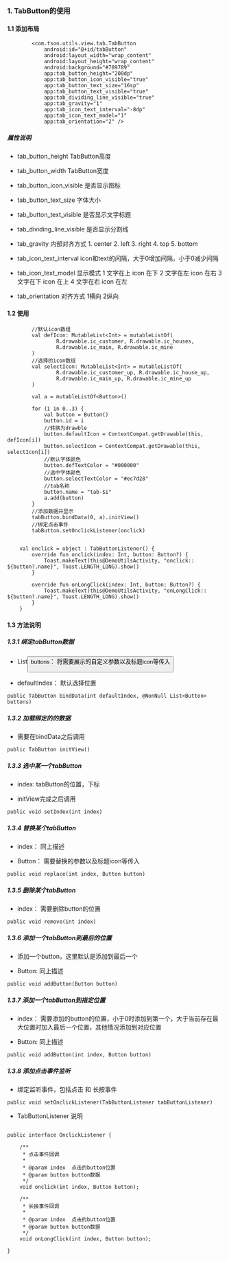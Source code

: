 ### 1. TabButton的使用

#### 1.1 添加布局

```
        <com.tson.utils.view.tab.TabButton
            android:id="@+id/tabButton"
            android:layout_width="wrap_content"
            android:layout_height="wrap_content"
            android:background="#789789"
            app:tab_button_height="200dp"
            app:tab_button_icon_visible="true"
            app:tab_button_text_size="16sp"
            app:tab_button_text_visible="true"
            app:tab_dividing_line_visible="true"
            app:tab_gravity="1"
            app:tab_icon_text_interval="-8dp"
            app:tab_icon_text_model="1"
            app:tab_orientation="2" />

```

##### 属性说明

- tab_button_height TabButton高度

- tab_button_width  TabButton宽度

- tab_button_icon_visible 是否显示图标

- tab_button_text_size 字体大小

- tab_button_text_visible 是否显示文字标题

- tab_dividing_line_visible 是否显示分割线

- tab_gravity 内部对齐方式
                             1. center
                             2. left
                             3. right
                             4. top
                             5. bottom

- tab_icon_text_interval icon和text的间隔，大于0增加间隔，小于0减少间隔

- tab_icon_text_model 显示模式 
         1 文字在上  icon 在下
         2 文字在左  icon 在右
         3 文字在下  icon 在上
         4 文字在右  icon 在左
         
- tab_orientation 对齐方式
         1横向 
         2纵向

#### 1.2 使用

```
        //默认icon数组
        val defIcon: MutableList<Int> = mutableListOf(
                R.drawable.ic_customer, R.drawable.ic_houses,
                R.drawable.ic_main, R.drawable.ic_mine
        )
        //选择的icon数组
        val selectIcon: MutableList<Int> = mutableListOf(
                R.drawable.ic_customer_up, R.drawable.ic_house_up,
                R.drawable.ic_main_up, R.drawable.ic_mine_up
        )

        val a = mutableListOf<Button>()

        for (i in 0..3) {
            val button = Button()
            button.id = i
            //转换为drawble
            button.defaultIcon = ContextCompat.getDrawable(this, defIcon[i])
            button.selectIcon = ContextCompat.getDrawable(this, selectIcon[i])
            //默认字体颜色
            button.defTextColor = "#000000"
            //选中字体颜色
            button.selectTextColor = "#ec7d28"
            //tab名称
            button.name = "tab-$i"
            a.add(button)
        }
        //添加数据并显示
        tabButton.bindData(0, a).initView()
        //绑定点击事件
        tabButton.setOnclickListener(onclick)


    val onclick = object : TabButtonListener() {
        override fun onclick(index: Int, button: Button?) {
            Toast.makeText(this@DemoUtilsActivity, "onclick:: ${button?.name}", Toast.LENGTH_LONG).show()
        }

        override fun onLongClick(index: Int, button: Button?) {
            Toast.makeText(this@DemoUtilsActivity, "onLongClick:: ${button?.name}", Toast.LENGTH_LONG).show()
        }
    }

```

#### 1.3 方法说明

##### 1.3.1  绑定tabButton数据

- List<Button> buttons：
    将需要展示的自定义参数以及标题icon等传入
  
- defaultIndex：
    默认选择位置

```
public TabButton bindData(int defaultIndex, @NonNull List<Button> buttons)
```

##### 1.3.2 加载绑定的的数据

- 需要在bindData之后调用 

```
public TabButton initView()
```

##### 1.3.3 选中某一个tabButton

- index:
    tabButton的位置，下标
    
- initView完成之后调用

```
public void setIndex(int index)
```

##### 1.3.4 替换某个tabButton

- index：
    同上描述
    
- Button：
    需要替换的参数以及标题icon等传入

```
public void replace(int index, Button button)
```

##### 1.3.5 删除某个tabButton

- index：
    需要删除button的位置

```
public void remove(int index)
```

##### 1.3.6  添加一个tabButton到最后的位置

- 添加一个button，这里默认是添加到最后一个

- Button:
    同上描述

```
public void addButton(Button button) 
```

##### 1.3.7 添加一个tabButton到指定位置

- index：
    需要添加的button的位置，小于0时添加到第一个，大于当前存在最大位置时加入最后一个位置，其他情况添加到对应位置
 
- Button:
    同上描述

```
public void addButton(int index, Button button)
```

##### 1.3.8 添加点击事件监听

- 绑定监听事件，包括点击 和 长按事件

```
public void setOnclickListener(TabButtonListener tabButtonListener)
```

- TabButtonListener 说明

```

public interface OnclickListener {

    /**
     * 点击事件回调
     *
     * @param index  点击的button位置
     * @param button button数据
     */
    void onclick(int index, Button button);

    /**
     * 长按事件回调
     *
     * @param index  点击的button位置
     * @param button button数据
     */
    void onLongClick(int index, Button button);

}

```

